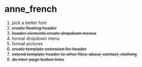 # anne_french

1. pick a better font
2. ~~create floating header~~
3. ~~header elements create dropdown menus~~
4. format dropdown menu
5. format pictures
6. ~~create template extension for header~~ 
7. ~~extend template header to other files: about, contact, clothing~~
8. ~~do inter-page button links~~